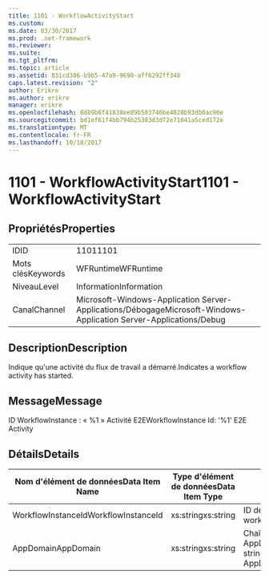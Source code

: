 ```yaml
---
title: 1101 - WorkflowActivityStart
ms.custom: 
ms.date: 03/30/2017
ms.prod: .net-framework
ms.reviewer: 
ms.suite: 
ms.tgt_pltfrm: 
ms.topic: article
ms.assetid: 831cd386-b9b5-47a9-9690-aff6292ff348
caps.latest.revision: "2"
author: Erikre
ms.author: erikre
manager: erikre
ms.openlocfilehash: 8d89b6f41838ee89b503746be4020b93db0ac96e
ms.sourcegitcommit: bd1ef61f4bb794b25383d3d72e71041a5ced172e
ms.translationtype: MT
ms.contentlocale: fr-FR
ms.lasthandoff: 10/18/2017
---
```

# <a name="1101---workflowactivitystart"></a><span data-ttu-id="50db2-102">1101 - WorkflowActivityStart</span><span class="sxs-lookup"><span data-stu-id="50db2-102">1101 - WorkflowActivityStart</span></span>
## <a name="properties"></a><span data-ttu-id="50db2-103">Propriétés</span><span class="sxs-lookup"><span data-stu-id="50db2-103">Properties</span></span>  
  
|||  
|-|-|  
|<span data-ttu-id="50db2-104">ID</span><span class="sxs-lookup"><span data-stu-id="50db2-104">ID</span></span>|<span data-ttu-id="50db2-105">1101</span><span class="sxs-lookup"><span data-stu-id="50db2-105">1101</span></span>|  
|<span data-ttu-id="50db2-106">Mots clés</span><span class="sxs-lookup"><span data-stu-id="50db2-106">Keywords</span></span>|<span data-ttu-id="50db2-107">WFRuntime</span><span class="sxs-lookup"><span data-stu-id="50db2-107">WFRuntime</span></span>|  
|<span data-ttu-id="50db2-108">Niveau</span><span class="sxs-lookup"><span data-stu-id="50db2-108">Level</span></span>|<span data-ttu-id="50db2-109">Information</span><span class="sxs-lookup"><span data-stu-id="50db2-109">Information</span></span>|  
|<span data-ttu-id="50db2-110">Canal</span><span class="sxs-lookup"><span data-stu-id="50db2-110">Channel</span></span>|<span data-ttu-id="50db2-111">Microsoft-Windows-Application Server-Applications/Débogage</span><span class="sxs-lookup"><span data-stu-id="50db2-111">Microsoft-Windows-Application Server-Applications/Debug</span></span>|  
  
## <a name="description"></a><span data-ttu-id="50db2-112">Description</span><span class="sxs-lookup"><span data-stu-id="50db2-112">Description</span></span>  
 <span data-ttu-id="50db2-113">Indique qu'une activité du flux de travail a démarré.</span><span class="sxs-lookup"><span data-stu-id="50db2-113">Indicates a workflow activity has started.</span></span>  
  
## <a name="message"></a><span data-ttu-id="50db2-114">Message</span><span class="sxs-lookup"><span data-stu-id="50db2-114">Message</span></span>  
 <span data-ttu-id="50db2-115">ID WorkflowInstance : « %1 » Activité E2E</span><span class="sxs-lookup"><span data-stu-id="50db2-115">WorkflowInstance Id: '%1' E2E Activity</span></span>  
  
## <a name="details"></a><span data-ttu-id="50db2-116">Détails</span><span class="sxs-lookup"><span data-stu-id="50db2-116">Details</span></span>  
  
|<span data-ttu-id="50db2-117">Nom d'élément de données</span><span class="sxs-lookup"><span data-stu-id="50db2-117">Data Item Name</span></span>|<span data-ttu-id="50db2-118">Type d'élément de données</span><span class="sxs-lookup"><span data-stu-id="50db2-118">Data Item Type</span></span>|<span data-ttu-id="50db2-119">Description</span><span class="sxs-lookup"><span data-stu-id="50db2-119">Description</span></span>|  
|--------------------|--------------------|-----------------|  
|<span data-ttu-id="50db2-120">WorkflowInstanceId</span><span class="sxs-lookup"><span data-stu-id="50db2-120">WorkflowInstanceId</span></span>|<span data-ttu-id="50db2-121">xs:string</span><span class="sxs-lookup"><span data-stu-id="50db2-121">xs:string</span></span>|<span data-ttu-id="50db2-122">ID de l'instance de flux de travail.</span><span class="sxs-lookup"><span data-stu-id="50db2-122">The workflow instance id.</span></span>|  
|<span data-ttu-id="50db2-123">AppDomain</span><span class="sxs-lookup"><span data-stu-id="50db2-123">AppDomain</span></span>|<span data-ttu-id="50db2-124">xs:string</span><span class="sxs-lookup"><span data-stu-id="50db2-124">xs:string</span></span>|<span data-ttu-id="50db2-125">Chaîne retournée par AppDomain.CurrentDomain.FriendlyName.</span><span class="sxs-lookup"><span data-stu-id="50db2-125">The string returned by AppDomain.CurrentDomain.FriendlyName.</span></span>|
